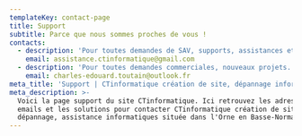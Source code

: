 ```yaml
---
templateKey: contact-page
title: Support
subtitle: Parce que nous sommes proches de vous !
contacts:
  - description: 'Pour toutes demandes de SAV, supports, assistances et conseils techniques.'
    email: assistance.ctinformatique@gmail.com
  - description: 'Pour toutes demandes commerciales, nouveaux projets.'
    email: charles-edouard.toutain@outlook.fr
meta_title: 'Support | CTinformatique création de site, dépannage informatique.'
meta_description: >-
  Voici la page support du site CTinformatique. Ici retrouvez les adresses
  emails et les solutions pour contacter CTinformatique création de site web et
  dépannage, assistance informatiques située dans l'Orne en Basse-Normandie.
---
```



